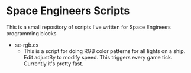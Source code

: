 # Space Engineers Scripts
This is a small repository of scripts I've written for Space Engineers programming blocks
- se-rgb.cs
  - This is a script for doing RGB color patterns for all lights on a ship. Edit adjustBy to modify speed. This triggers every game tick. Currently it's pretty fast.
